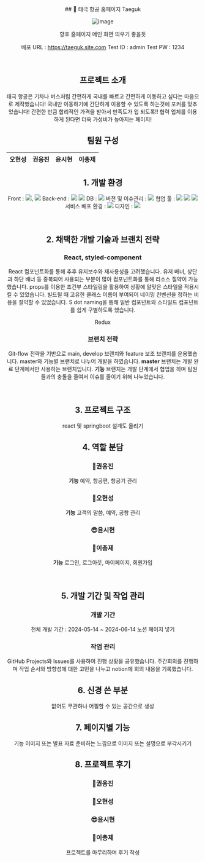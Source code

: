 <div align="center">
## 📖 태극 항공 홈페이지 Taeguk

![image](https://github.com/Final-Project-Team-2/Taegukair/assets/156178513/4e45c976-46a4-45d6-947b-7b714c1fba1d)

향후 홈페이지 메인 화면 띄우기 좋을듯


배포 URL : https://taeguk.site.com
Test ID : admin
Test PW : 1234

<br>

## 프로젝트 소개

태극 항공은 기차나 버스처럼 간편하게 국내를 빠르고 간편하게 이동하고 싶다는 마음으로 제작했습니다!
국내만 이동하기에 간단하게 이용할 수 있도록 하는것에 포커를 맞추었습니다!
간편한 만큼 합리적인 가격을 받아서 만족도가 업 되도록!!
협력 업체를 이용하게 된다면 더욱 가성비가 높아지는 페이지!


## 팀원 구성
| **오현성** | **권웅진** | **윤시현** | **이총제** |
| :------: |  :------: | :------: | :------: |

## 1. 개발 환경

Front : <img src="https://img.shields.io/badge/HTML-3776AB?style=for-the-badge&logo=HTML&logoColor=red">, <img src="https://img.shields.io/badge/React-3776AB?style=for-the-badge&logo=React&logoColor=red">
Back-end : <img src="https://img.shields.io/badge/SpringBoot-3776AB?style=for-the-badge&logo=SpringBoot&logoColor=red"> <img src="https://img.shields.io/badge/JPA-3776AB?style=for-the-badge&logo=JPA&logoColor=red">
DB : <img src="https://img.shields.io/badge/MySQL-3776AB?style=for-the-badge&logo=MySQL&logoColor=red">
버전 및 이슈관리 : <img src="https://img.shields.io/badge/Github-3776AB?style=for-the-badge&logo=Github&logoColor=red">
협업 툴 : <img src="https://img.shields.io/badge/Discord-3776AB?style=for-the-badge&logo=Discord&logoColor=red"> <img src="https://img.shields.io/badge/Notion-3776AB?style=for-the-badge&logo=Notion&logoColor=red"> <img src="https://img.shields.io/badge/Github-3776AB?style=for-the-badge&logo=Github&logoColor=red">
서비스 배포 환경 : <img src="https://img.shields.io/badge/AWS-3776AB?style=for-the-badge&logo=AWS&logoColor=red">
디자인 : <img src="https://img.shields.io/badge/Figma-3776AB?style=for-the-badge&logo=Figma&logoColor=red">

<br>

## 2. 채택한 개발 기술과 브랜치 전략

### React, styled-component

React
    컴포넌트화를 통해 추후 유지보수와 재사용성을 고려했습니다.
    유저 배너, 상단과 하단 배너 등 중복되어 사용되는 부분이 많아 컴포넌트화를 통해 리소스 절약이 가능했습니다.
    props를 이용한 조건부 스타일링을 활용하여 상황에 알맞은 스타일을 적용시킬 수 있었습니다.
    빌드될 때 고유한 클래스 이름이 부여되어 네이밍 컨벤션을 정하는 비용을 절약할 수 있었습니다.
    S dot naming을 통해 일반 컴포넌트와 스타일드 컴포넌트를 쉽게 구별하도록 했습니다.

Redux    

### 브랜치 전략

Git-flow 전략을 기반으로 main, develop 브랜치와 feature 보조 브랜치를 운용했습니다.
master와 기능별 브랜치로 나누어 개발을 하였습니다.
    **master** 브랜치는 개발 완료 단계에서만 사용하는 브랜치입니다.
    **기능** 브랜치는 개발 단계에서 협업을 하며 팀원들과의 충돌을 줄여서 이슈를 줄이기 위해 나누었습니다. 

<br>

## 3. 프로젝트 구조

react 및 springboot 설계도 올리기

## 4. 역할 분담

### 🍊권웅진
**기능**
    예약, 항공편, 항공기 관리
### 👻오현성
**기능**
    고객의 말씀, 예약, 공항 관리
### 😎윤시현

### 🐬이총제
**기능**
    로그인, 로그아웃, 마이페이지, 회원가입
    
<br>

## 5. 개발 기간 및 작업 관리

### 개발 기간

전체 개발 기간 : 2024-05-14 ~ 2024-06-14
  노션 페이지 넣기


### 작업 관리

GitHub Projects와 Issues를 사용하여 진행 상황을 공유했습니다.
주간회의를 진행하며 작업 순서와 방향성에 대한 고민을 나누고 notion에 회의 내용을 기록했습니다.


## 6. 신경 쓴 부분

없어도 무관하나 어필할 수 있는 공간으로 생성


## 7. 페이지별 기능

기능 이미지 또는 발표 자료 준비하는 느낌으로 이미지 또는 설명으로 부각시키기

## 8. 프로젝트 후기

### 🍊권웅진

### 👻오현성

### 😎윤시현

### 🐬이총제
프로젝트를 마무리하며 후기 작성

</div>
